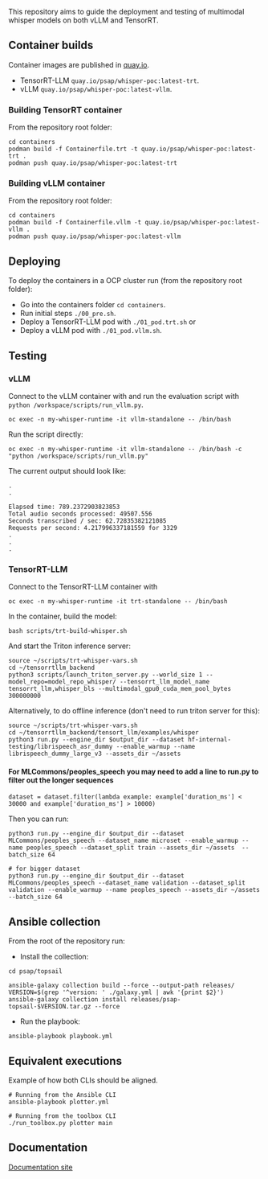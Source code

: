 
This repository aims to guide the deployment and
testing of multimodal whisper models on both
vLLM and TensorRT.

## Container builds

Container images are published in
[quay.io](https://quay.io/repository/psap/whisper-poc?tab=tags).

- TensorRT-LLM `quay.io/psap/whisper-poc:latest-trt`.
- vLLM `quay.io/psap/whisper-poc:latest-vllm`.

### Building TensorRT container

From the repository root folder:

```
cd containers
podman build -f Containerfile.trt -t quay.io/psap/whisper-poc:latest-trt .
podman push quay.io/psap/whisper-poc:latest-trt
```

### Building vLLM container

From the repository root folder:

```
cd containers
podman build -f Containerfile.vllm -t quay.io/psap/whisper-poc:latest-vllm .
podman push quay.io/psap/whisper-poc:latest-vllm
```

## Deploying

To deploy the containers in a OCP cluster run (from the repository root folder):

- Go into the containers folder `cd containers`.
- Run initial steps `./00_pre.sh`.
- Deploy a TensorRT-LLM pod with `./01_pod.trt.sh` or
- Deploy a vLLM pod with `./01_pod.vllm.sh`.

## Testing

### vLLM

Connect to the vLLM container with and run the evaluation script with `python /workspace/scripts/run_vllm.py`.

```
oc exec -n my-whisper-runtime -it vllm-standalone -- /bin/bash
```

Run the script directly:

```
oc exec -n my-whisper-runtime -it vllm-standalone -- /bin/bash -c "python /workspace/scripts/run_vllm.py"
```

The current output should look like:

```
.
.

Elapsed time: 789.2372903823853
Total audio seconds processed: 49507.556
Seconds transcribed / sec: 62.72835382121085
Requests per second: 4.217996337181559 for 3329
.
.
.
```

### TensorRT-LLM

Connect to the TensorRT-LLM container with 

```
oc exec -n my-whisper-runtime -it trt-standalone -- /bin/bash
```

In the container, build the model:

```
bash scripts/trt-build-whisper.sh
```

And start the Triton inference server:

```
source ~/scripts/trt-whisper-vars.sh
cd ~/tensorrtllm_backend
python3 scripts/launch_triton_server.py --world_size 1 --model_repo=model_repo_whisper/ --tensorrt_llm_model_name tensorrt_llm,whisper_bls --multimodal_gpu0_cuda_mem_pool_bytes 300000000
```

Alternatively, to do offline inference (don't need to run triton server for this):

```
source ~/scripts/trt-whisper-vars.sh
cd ~/tensorrtllm_backend/tensort_llm/examples/whisper
python3 run.py --engine_dir $output_dir --dataset hf-internal-testing/librispeech_asr_dummy --enable_warmup --name librispeech_dummy_large_v3 --assets_dir ~/assets
```

#### For MLCommons/peoples_speech you may need to add a line to run.py to filter out the longer sequences

```
dataset = dataset.filter(lambda example: example['duration_ms'] < 30000 and example['duration_ms'] > 10000)
```

Then you can run:

```
python3 run.py --engine_dir $output_dir --dataset MLCommons/peoples_speech --dataset_name microset --enable_warmup --name peoples_speech --dataset_split train --assets_dir ~/assets  --batch_size 64

# for bigger dataset 
python3 run.py --engine_dir $output_dir --dataset MLCommons/peoples_speech --dataset_name validation --dataset_split validation --enable_warmup --name peoples_speech --assets_dir ~/assets --batch_size 64
```

## Ansible collection

From the root of the repository run:

- Install the collection:

```
cd psap/topsail
```

```
ansible-galaxy collection build --force --output-path releases/
VERSION=$(grep '^version: ' ./galaxy.yml | awk '{print $2}')
ansible-galaxy collection install releases/psap-topsail-$VERSION.tar.gz --force
```

- Run the playbook:

```
ansible-playbook playbook.yml
```

## Equivalent executions

Example of how both CLIs should be aligned.

```
# Running from the Ansible CLI
ansible-playbook plotter.yml

# Running from the toolbox CLI
./run_toolbox.py plotter main
```

## Documentation

[Documentation site](https://openshift-psap.github.io/whisper-poc/)
